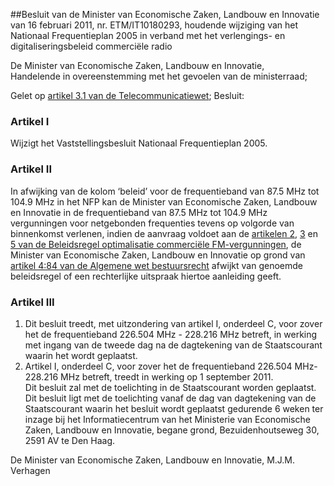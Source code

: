 <meta http-equiv='Content-Type' content='text/html; charset=utf-8' />

##Besluit van de Minister van Economische Zaken, Landbouw en Innovatie van 16 februari 2011, nr. ETM/IT10180293, houdende wijziging van het Nationaal Frequentieplan 2005 in verband met het verlengings- en digitaliseringsbeleid commerciële radio

De Minister van Economische Zaken, Landbouw en Innovatie,  
Handelende in overeenstemming met het gevoelen van de ministerraad;

Gelet op [artikel 3.1 van de Telecommunicatiewet](../../../../../../../../../../wet/telecommunicatiewet/BWBR0009950/README.md);
Besluit:    

### Artikel  I  

Wijzigt het Vaststellingsbesluit Nationaal Frequentieplan 2005. 

### Artikel  II  

In afwijking van de kolom ‘beleid’ voor de frequentieband van 87.5 MHz tot 104.9 MHz in het NFP kan de Minister van Economische Zaken, Landbouw en Innovatie in de frequentieband van 87.5 MHz tot 104.9 MHz vergunningen voor netgebonden frequenties tevens op volgorde van binnenkomst verlenen, indien de aanvraag voldoet aan de [artikelen 2](../../../../../../../../../../beleidsregel/beleidsregel/optimalisatie/commerciële/fm-vergunningen/BWBR0019813/README.md), [3](../../../../../../../../../../beleidsregel/beleidsregel/optimalisatie/commerciële/fm-vergunningen/BWBR0019813/README.md) en [5 van de Beleidsregel optimalisatie commerciële FM-vergunningen](../../../../../../../../../../beleidsregel/beleidsregel/optimalisatie/commerciële/fm-vergunningen/BWBR0019813/README.md), de Minister van Economische Zaken, Landbouw en Innovatie op grond van [artikel 4:84 van de Algemene wet bestuursrecht](../../../../../../../../../../wet/algemene/wet/bestuursrecht/BWBR0005537/README.md) afwijkt van genoemde beleidsregel of een rechterlijke uitspraak hiertoe aanleiding geeft. 

### Artikel  III  

1.  Dit besluit treedt, met uitzondering van artikel I, onderdeel C, voor zover het de frequentieband 226.504 MHz - 228.216 MHz betreft, in werking met ingang van de tweede dag na de dagtekening van de Staatscourant waarin het wordt geplaatst.   
2.  Artikel I, onderdeel C, voor zover het de frequentieband 226.504 MHz-228.216 MHz betreft, treedt in werking op 1 september 2011.  
Dit besluit zal met de toelichting in de Staatscourant worden geplaatst. Dit besluit ligt met de toelichting vanaf de dag van dagtekening van de Staatscourant waarin het besluit wordt geplaatst gedurende 6 weken ter inzage bij het Informatiecentrum van het Ministerie van Economische Zaken, Landbouw en Innovatie, begane grond, Bezuidenhoutseweg 30, 2591 AV te Den Haag.  

De 
Minister van Economische Zaken, Landbouw en Innovatie, 
M.J.M. Verhagen     
